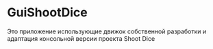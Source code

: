 # GuiShootDice
Это приложение использующие движок собственной разработки и адаптация консольной версии проекта Shoot Dice
